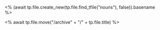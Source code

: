 
<% (await tp.file.create_new(tp.file.find_tfile("nouns"),  false)).basename %>

<% await tp.file.move("/archive" + "/" + tp.file.title) %>